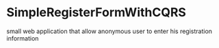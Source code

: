 # SimpleRegisterFormWithCQRS
small web application that allow anonymous user to enter his registration information
